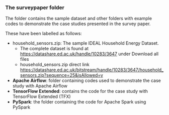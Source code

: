 ### The surveypaper folder
The folder contains the sample dataset and other folders with example codes to demonstrate the case studies presented in the survey paper.

These have been labelled as follows:
*   household_sensors.zip: The sample IDEAL Household Energy Dataset.
    *  The complete dataset is found at https://datashare.ed.ac.uk/handle/10283/3647 under Download all files
    *  household_sensors.zip direct link <br> https://datashare.ed.ac.uk/bitstream/handle/10283/3647/household_sensors.zip?sequence=25&isAllowed=y
*   **Apache Airflow**: folder containing codes used to demonstrate the case study with Apache Airflow
*   **TensorFlow Extended**: contains the code for the case study with TensorFlow Extended (TFX)
*   **PySpark**: the folder containing the code for Apache Spark using PySpark
